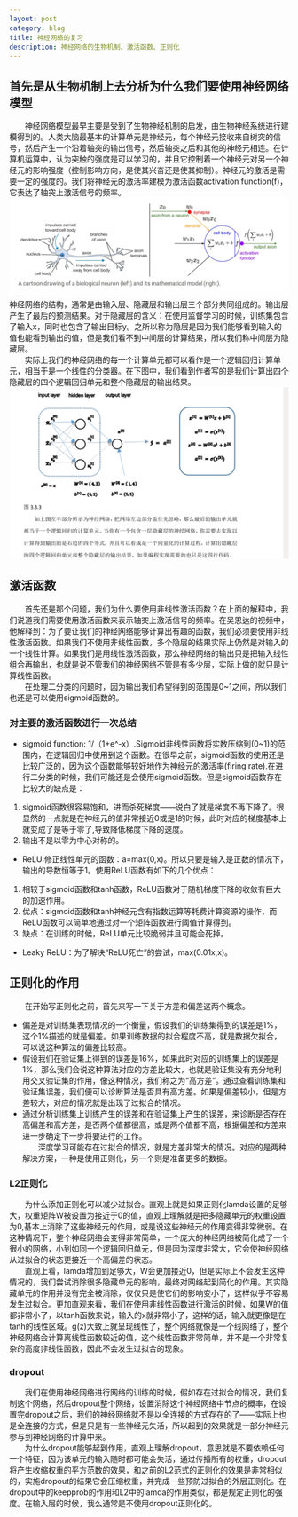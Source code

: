 ```yaml
---
layout: post
category: blog
title: 神经网络的复习
description: 神经网络的生物机制、激活函数、正则化
---
```


## 首先是从生物机制上去分析为什么我们要使用神经网络模型
　　神经网络模型最早主要是受到了生物神经机制的启发，由生物神经系统进行建模得到的。人类大脑最基本的计算单元是神经元，每个神经元接收来自树突的信号，然后产生一个沿着轴突的输出信号，然后轴突之后和其他的神经元相连。在计算机运算中，认为突触的强度是可以学习的，并且它控制着一个神经元对另一个神经元的影响强度（控制影响方向，是使其兴奋还是使其抑制）。神经元的激活是需要一定的强度的。我们将神经元的激活率建模为激活函数activation function(f)，它表达了轴突上激活信号的频率。<br>
![](/downloads/神经网络建模.png)
　　神经网络的结构，通常是由输入层、隐藏层和输出层三个部分共同组成的。输出层产生了最后的预测结果。对于隐藏层的含义：在使用监督学习的时候，训练集包含了输入x，同时也包含了输出目标y。之所以称为隐层是因为我们能够看到输入的值也能看到输出的值，但是我们看不到中间层的计算结果，所以我们称中间层为隐藏层。<br>
　　实际上我们的神经网络的每一个计算单元都可以看作是一个逻辑回归计算单元，相当于是一个线性的分类器。在下图中，我们看到作者写的是我们计算出四个隐藏层的四个逻辑回归单元和整个隐藏层的输出结果。
![](/downloads/逻辑回归计算单元.png)

## 激活函数
　　首先还是那个问题，我们为什么要使用非线性激活函数？在上面的解释中，我们说道我们需要使用激活函数来表示轴突上激活信号的频率。在吴恩达的视频中，他解释到：为了要让我们的神经网络能够计算出有趣的函数，我们必须要使用非线性激活函数。如果我们不使用非线性函数，多个隐层的结果实际上仍然是对输入的一个线性计算。如果我们是用线性激活函数，那么神经网络的输出只是把输入线性组合再输出，也就是说不管我们的神经网络不管是有多少层，实际上做的就只是计算线性函数。<br>
　　在处理二分类的问题时，因为输出我们希望得到的范围是0~1之间，所以我们也还是可以使用sigmoid函数的。

### 对主要的激活函数进行一次总结
- sigmoid function: 1/（1+e^-x）.Sigmoid非线性函数将实数压缩到(0~1)的范围内，在逻辑回归中使用到这个函数。在很早之前，sigmoid函数的使用还是比较广泛的，因为这个函数能够较好地作为神经元的激活率(firing rate).在进行二分类的时候，我们可能还是会使用sigmoid函数。但是sigmoid函数存在比较大的缺点是：
1. sigmoid函数很容易饱和，进而杀死梯度——说白了就是梯度不再下降了。很显然的一点就是在神经元的值非常接近0或是1的时候，此时对应的梯度基本上就变成了是等于零了,导致降低梯度下降的速度。
2. 输出不是以零为中心对称的。
- ReLU:修正线性单元的函数：a=max(0,x)。所以只要是输入是正数的情况下，输出的导数恒等于1。使用ReLU函数有如下的几个优点：
1. 相较于sigmoid函数和tanh函数，ReLU函数对于随机梯度下降的收敛有巨大的加速作用。
2. 优点：sigmoid函数和tanh神经元含有指数运算等耗费计算资源的操作，而ReLU函数可以简单地通过对一个矩阵函数进行阈值计算得到。
3. 缺点：在训练的时候，ReLU单元比较脆弱并且可能会死掉。
- Leaky ReLU：为了解决“ReLU死亡”的尝试，max(0.01x,x)。

## 正则化的作用
　　在开始写正则化之前，首先来写一下关于方差和偏差这两个概念。
- 偏差是对训练集表现情况的一个衡量，假设我们的训练集得到的误差是1%，这个1%描述的就是偏差。如果训练数据的拟合程度不高，就是数据欠拟合，可以说这种算法的偏差比较高。
- 假设我们在验证集上得到的误差是16%，如果此时对应的训练集上的误差是1%，那么我们会说这种算法对应的方差比较大，也就是验证集没有充分地利用交叉验证集的作用，像这种情况，我们称之为“高方差”。通过查看训练集和验证集误差，我们便可以诊断算法是否具有高方差。如果是偏差较小，但是方差较大，对应的情况就是出现了过拟合的情况。
- 通过分析训练集上训练产生的误差和在验证集上产生的误差，来诊断是否存在高偏差和高方差，是否两个值都很高，或是两个值都不高，根据偏差和方差来进一步确定下一步将要进行的工作。<br>
　　深度学习可能存在过拟合的情况，就是方差非常大的情况。对应的是两种解决方案，一种是使用正则化，另一个则是准备更多的数据。

### L2正则化
　　为什么添加正则化可以减少过拟合。直观上就是如果正则化lamda设置的足够大，权重矩阵W被设置为接近于0的值，直观上理解就是把多隐藏单元的权重设置为0,基本上消除了这些神经元的作用，或是说这些神经元的作用变得非常微弱。在这种情况下，整个神经网络会变得非常简单，一个庞大的神经网络被简化成了一个很小的网络，小到如同一个逻辑回归单元，但是因为深度非常大，它会使神经网络从过拟合的状态更接近一个高偏差的状态。<br>
　　直观上看，lamda增加到足够大，W会更加接近0，但是实际上不会发生这种情况的，我们尝试消除很多隐藏单元的影响，最终对网络起到简化的作用。其实隐藏单元的作用并没有完全被消除，仅仅只是使它们的影响变小了，这样似乎不容易发生过拟合。更加直观来看，我们在使用非线性函数进行激活的时候，如果W的值都非常小了，以tanh函数来说，输入的x就非常小了，这样的话，输入就更像是在tanh的线性区域。g(z)大致上就呈现线性了，整个网络就像是一个线网络了，整个神经网络会计算离线性函数较近的值，这个线性函数非常简单，并不是一个非常复杂的高度非线性函数，因此不会发生过拟合的现象。

### dropout
　　我们在使用神经网络进行网络的训练的时候，假如存在过拟合的情况，我们复制这个网络，然后dropout整个网络，设置消除这个神经网络中节点的概率，在设置完dropout之后，我们的神经网络就不是以全连接的方式存在的了——实际上也是全连接的方式，但是只是有一些神经元失活，所以起到的效果就是一部分神经元参与到神经网络的计算中来。<br>
　　为什么dropout能够起到作用，直观上理解dropout，意思就是不要依赖任何一个特征，因为该单元的输入随时都可能会失活，通过传播所有的权重，dropout将产生收缩权重的平方范数的效果，和之前的L2范式的正则化的效果是非常相似的，实施dropout的结果它会压缩权重，并完成一些预防过拟合的外层正则化。在dropout中的keepprob的作用和L2中的lamda的作用类似，都是规定正则化的强度。在输入层的时候，我么通常是不使用dropout正则化的。